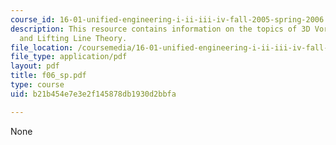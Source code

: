 ```yaml
---
course_id: 16-01-unified-engineering-i-ii-iii-iv-fall-2005-spring-2006
description: This resource contains information on the topics of 3D Vortex Filaments
  and Lifting Line Theory.
file_location: /coursemedia/16-01-unified-engineering-i-ii-iii-iv-fall-2005-spring-2006/b21b454e7e3e2f145878db1930d2bbfa_f06_sp.pdf
file_type: application/pdf
layout: pdf
title: f06_sp.pdf
type: course
uid: b21b454e7e3e2f145878db1930d2bbfa

---
```

None